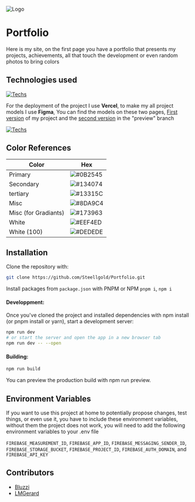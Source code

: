 
![Logo](https://yt3.ggpht.com/GLKipb5f4tSFUPxLd0u5enwLsU-b-QkhB6rJCbpVjKcmTEy3K4gQu5vJGk5YowUu9t53Ry16ow=w1707-fcrop64=1,00005a57ffffa5a8-k-c0xffffffff-no-nd-rj)


# Portfolio

Here is my site, on the first page you have a portfolio that presents my projects, achievements, all that touch the development or even random photos to bring colors
## Technologies used

[![Techs](https://skillicons.dev/icons?i=svelte,typescript,scss,js,html,firebase)](https://skillicons.dev)

For the deployment of the project I use **Vercel**, to make my all project models I use **Figma**, You can find the models on these two pages, [First version](https://www.figma.com/file/T25TyKTK75lAsAXTBHdl2B/New-portfolio?node-id=14%3A43) of my project and the [second version](https://www.figma.com/file/FFj5HB04eYnIOpWNCns1k9/Portfolio?node-id=41%3A2) in the "preview" branch

[![Techs](https://skillicons.dev/icons?i=vercel,figma)](https://skillicons.dev)
## Color References

| Color | Hex |
| - | ---- |
| Primary | ![#0B2545](https://via.placeholder.com/100x40/0B2545?text=+) |
| Secondary | ![#134074](https://via.placeholder.com/100x40/134074?text=+) |
| tertiary | ![#13315C](https://via.placeholder.com/100x40/13315C?text=+) |
| Misc | ![#8DA9C4](https://via.placeholder.com/100x40/8DA9C4?text=+) |
| Misc (for Gradiants) | ![#173963](https://via.placeholder.com/100x40/173963?text=+) |
| White | ![#EEF4ED](https://via.placeholder.com/100x40/EEF4ED?text=+) |
| White (100) | ![#DEDEDE](https://via.placeholder.com/100x40/DEDEDE?text=+) |

## Installation

Clone the repository with:
```bash
git clone https://github.com/Steellgold/Portfolio.git
```

Install packages from `package.json` with PNPM or NPM `pnpm i`, `npm i`

#### Developpment:

Once you've cloned the project and installed dependencies with npm install (or pnpm install or yarn), start a development server:

```BASH
npm run dev
# or start the server and open the app in a new browser tab
npm run dev -- --open
```

#### Building:
```BASH
npm run build
```

You can preview the production build with npm run preview.
## Environment Variables

If you want to use this project at home to potentially propose changes, test things, or even use it, you have to include these environment variables, without them the project does not work, you will need to add the following environment variables to your .env file

`FIREBASE_MEASUREMENT_ID`, `FIREBASE_APP_ID`, `FIREBASE_MESSAGING_SENDER_ID`, `FIREBASE_STORAGE_BUCKET`, `FIREBASE_PROJECT_ID`, `FIREBASE_AUTH_DOMAIN`, and `FIREBASE_API_KEY`
## Contributors


* [Bluzzi](https://github.com/Bluzzi)
* [LMGerard](https://github.com/LMGerard)
